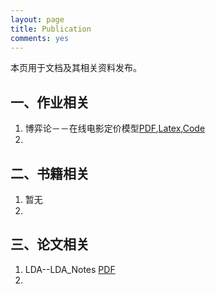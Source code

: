 ```yaml
---
layout: page
title: Publication
comments: yes
---
```


本页用于文档及其相关资料发布。

## 一、作业相关

1.	博弈论－－在线电影定价模型[PDF](https://github.com/westerly-lzh/documents/blob/master/pdf/game_theory_dianying.pdf?raw=true),[Latex](https://github.com/westerly-lzh/documents/blob/master/latex/game_theory_dianying.tex),[Code](https://github.com/westerly-lzh/documents/blob/master/codes/game_theory_dianying.nb)
2.	

## 二、书籍相关

1.	暂无
2.	


## 三、论文相关
1.	LDA--LDA_Notes [PDF](https://github.com/westerly-lzh/documents/blob/master/pdf/lda_notes.pdf?raw=true)
2.	





